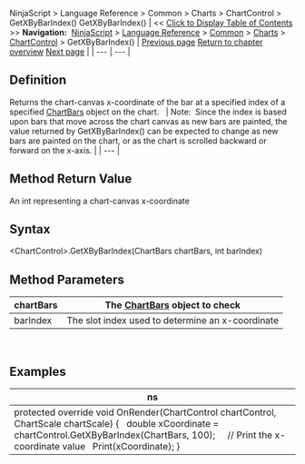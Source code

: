 ﻿
NinjaScript \> Language Reference \> Common \> Charts \> ChartControl \> GetXByBarIndex()
GetXByBarIndex()
| \<\< [Click to Display Table of Contents](getxbybarindex.md) \>\> **Navigation:**     [NinjaScript](ninjascript.md) \> [Language Reference](language_reference_wip.md) \> [Common](common.md) \> [Charts](chart.md) \> [ChartControl](chartcontrol.md) \> GetXByBarIndex() | [Previous page](gettimebyx.md) [Return to chapter overview](chartcontrol.md) [Next page](getxbytime.md) |
| --- | --- |
## Definition
Returns the chart\-canvas x\-coordinate of the bar at a specified index of a specified [ChartBars](chartbars.md) object on the chart. 
 
| Note:  Since the index is based upon bars that move across the chart canvas as new bars are painted, the value returned by GetXByBarIndex() can be expected to change as new bars are painted on the chart, or as the chart is scrolled backward or forward on the x\-axis. |
| --- |

## Method Return Value
An int representing a chart\-canvas x\-coordinate
## 
## Syntax
\<ChartControl\>.GetXByBarIndex(ChartBars chartBars, int barIndex)
## 
## Method Parameters
| chartBars | The [ChartBars](chartbars.md) object to check |
| --- | --- |
| barIndex | The slot index used to determine an x\-coordinate |

 
## 
## Examples
| ns |
| --- |
| protected override void OnRender(ChartControl chartControl, ChartScale chartScale) {    double xCoordinate \= chartControl.GetXByBarIndex(ChartBars, 100);      // Print the x\-coordinate value    Print(xCoordinate); } |
